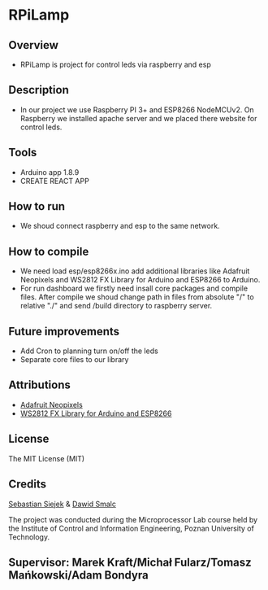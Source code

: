 # RPiLamp

## Overview
+ RPiLamp is project for control leds via raspberry and esp

## Description
+ In our project we use Raspberry PI 3+ and ESP8266 NodeMCUv2. On Raspberry we installed apache server and we placed there website for control leds.

## Tools
+ Arduino app 1.8.9
+ CREATE REACT APP

## How to run
+ We shoud connect raspberry and esp to the same network.

## How to compile
+ We need load esp/esp8266x.ino add additional libraries like Adafruit Neopixels and WS2812 FX Library for Arduino and ESP8266 to Arduino.
+ For run dashboard we firstly need insall core packages and compile files. After compile we shoud change path in files from absolute "/" to relative "./" and send /build directory to raspberry server.

## Future improvements
+ Add Cron to planning turn on/off the leds
+ Separate core files to our library

## Attributions
+ [Adafruit Neopixels](https://github.com/adafruit/Adafruit_NeoPixel)
+ [WS2812 FX Library for Arduino and ESP8266](https://github.com/kitesurfer1404/WS2812FX)

## License
The MIT License (MIT)

## Credits
[Sebastian Siejek](http://kontakt@sebastiansiejek.pl) & [Dawid Smalc](mailto:dawid.smalc@gmail.com)

The project was conducted during the Microprocessor Lab course held by the Institute of Control and Information Engineering, Poznan University of Technology.

## Supervisor: Marek Kraft/Michał Fularz/Tomasz Mańkowski/Adam Bondyra